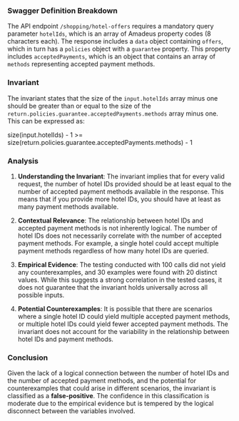 ### Swagger Definition Breakdown
The API endpoint `/shopping/hotel-offers` requires a mandatory query parameter `hotelIds`, which is an array of Amadeus property codes (8 characters each). The response includes a `data` object containing `offers`, which in turn has a `policies` object with a `guarantee` property. This property includes `acceptedPayments`, which is an object that contains an array of `methods` representing accepted payment methods.

### Invariant
The invariant states that the size of the `input.hotelIds` array minus one should be greater than or equal to the size of the `return.policies.guarantee.acceptedPayments.methods` array minus one. This can be expressed as:

size(input.hotelIds) - 1 >= size(return.policies.guarantee.acceptedPayments.methods) - 1

### Analysis
1. **Understanding the Invariant**: The invariant implies that for every valid request, the number of hotel IDs provided should be at least equal to the number of accepted payment methods available in the response. This means that if you provide more hotel IDs, you should have at least as many payment methods available.

2. **Contextual Relevance**: The relationship between hotel IDs and accepted payment methods is not inherently logical. The number of hotel IDs does not necessarily correlate with the number of accepted payment methods. For example, a single hotel could accept multiple payment methods regardless of how many hotel IDs are queried.

3. **Empirical Evidence**: The testing conducted with 100 calls did not yield any counterexamples, and 30 examples were found with 20 distinct values. While this suggests a strong correlation in the tested cases, it does not guarantee that the invariant holds universally across all possible inputs.

4. **Potential Counterexamples**: It is possible that there are scenarios where a single hotel ID could yield multiple accepted payment methods, or multiple hotel IDs could yield fewer accepted payment methods. The invariant does not account for the variability in the relationship between hotel IDs and payment methods.

### Conclusion
Given the lack of a logical connection between the number of hotel IDs and the number of accepted payment methods, and the potential for counterexamples that could arise in different scenarios, the invariant is classified as a **false-positive**. The confidence in this classification is moderate due to the empirical evidence but is tempered by the logical disconnect between the variables involved.
